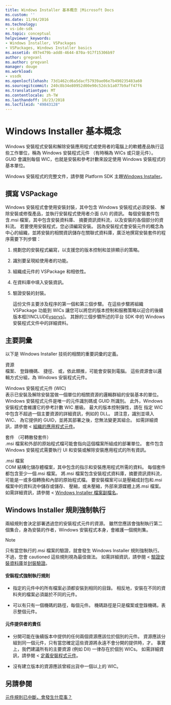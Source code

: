 ```yaml
---
title: Windows Installer 基本概念 |Microsoft Docs
ms.custom: ''
ms.date: 11/04/2016
ms.technology:
- vs-ide-sdk
ms.topic: conceptual
helpviewer_keywords:
- Windows Installer, VSPackages
- VSPackages, Windows Installer basics
ms.assetid: 497e479b-add8-4644-870a-917f15306b97
author: gregvanl
ms.author: gregvanl
manager: douge
ms.workload:
- vssdk
ms.openlocfilehash: 73d1462cd6a5dacf57939ae06e7b490235483a60
ms.sourcegitcommit: 240c8b34e80952d00e90c52dcb1a077b9aff47f6
ms.translationtype: MT
ms.contentlocale: zh-TW
ms.lasthandoff: 10/23/2018
ms.locfileid: "49843128"
---
```

# <a name="windows-installer-basics"></a>Windows Installer 基本概念
Windows 安裝程式安裝和解除安裝應用程式或使用者的電腦上的軟體產品執行這些工作單位，稱為 Windows 安裝程式元件 （有時稱為 WICs 或只是元件）。 GUID 會識別每個 WIC，也就是安裝和參考計數來設定使用 Windows 安裝程式的基本單位。  
  
 Windows 安裝程式的完整文件，請參閱 Platform SDK 主題[Windows Installer](http://msdn.microsoft.com/library/aa372866.aspx)。  
  
## <a name="authoring-a-vspackage"></a>撰寫 VSPackage  
 Windows 安裝程式會使用安裝封裝，其中包含 Windows 安裝程式必須安裝、 解除安裝或修復產品，並執行安裝程式使用者介面 (UI) 的資訊。 每個安裝套件包含.msi 檔案，其中包含安裝資料庫、 摘要資訊資料流，以及安裝的各個部分的資料流。 若要使用安裝程式，您必須編寫安裝。 因為安裝程式會安裝元件的概念為中心的組織，並將安裝的相關資訊儲存在關聯式資料庫，廣泛地撰寫安裝套件的程序需要下列步驟：  
  
1. 規劃您的安裝程式編寫，以支援您的版本控制和並排顯示的策略。  
  
2. 識別要呈現給使用者的功能。  
  
3. 組織成元件的 VSPackage 和相依性。  
  
4. 在資料庫中填入安裝資訊。  
  
5. 驗證安裝的封裝。  
  
   這份文件主要涉及程序的第一個和第三個步驟。 在這些步驟將組織 VSPackage 功能到 WICs 讓您可以將您的版本控制和服務策略以迎合的後續版本框[!INCLUDE[vsprvs](../../code-quality/includes/vsprvs_md.md)]。 其餘的三個步驟所述的平台 SDK 中的 Windows 安裝程式文件中的詳細資料。  
  
## <a name="key-terms"></a>主要詞彙  
 以下是 Windows Installer 技術的相關的重要詞彙的定義。  
  
 資源  
 檔案、 登錄機碼、 捷徑、 或，依此類推，可能會安裝到電腦。 這些資源會以邏輯方式分組，為 Windows 安裝程式元件。  
  
 Windows 安裝程式元件 (WIC)  
 表示已安裝及解除安裝當做一個單位的相關資源的邏輯群組的安裝基本的單位。 Windows 安裝程式元件是唯一的元件識別碼或 GUID 所識別。 此外，Windows 安裝程式會維護它的參考計數 WIC 層級。 最大的版本控制彈性，請在 指定 WIC 中包含不超過一個主要資源的詳細資訊，例如的 DLL。 請注意，識別並填入 WIC、 為它提供的 GUID，並將其部署之後，您無法變更其組合。 如需詳細資訊，請參閱 <<c0> [ 組織的應用程式元件](/windows/desktop/Msi/organizing-applications-into-components)。  
  
 套件 （可轉散發套件）  
 .msi 檔案和外部的原始程式檔可能會指向這個檔案所組成的部署單位。 套件包含 Windows 安裝程式需要執行 UI 和安裝或解除安裝應用程式的所有資訊。  
  
 .msi 檔案  
 COM 結構化儲存體檔案，其中包含的指示和安裝應用程式所需的資料。 每個套件都包含至少一個.msi 檔案。 將.msi 檔案包含安裝程式資料庫，摘要資訊資料流，可能是一或多個轉換和內部的原始程式檔。 要安裝檔案可以是壓縮成封包和.msi 檔案中的資料流中儲存或儲存、 壓縮，或未壓縮，外部來源媒體上將.msi 檔案。 如需詳細資訊，請參閱 < [Windows Installer 檔案副檔名](/windows/desktop/Msi/windows-installer-file-extensions)。  
  
## <a name="windows-installer-rules-enforcement"></a>Windows Installer 規則強制執行  
 兩組規則會決定部署透過您的安裝程式元件的資源。 雖然您應該會強制執行第二個集合，身為安裝的作者，Windows 安裝程式本身，會維護一個規則集。  
  
> [!NOTE]
>  只有當您執行的.msi 檔案的驗證，就會發生 Windows Installer 規則強制執行。 不過，您會 cautioned 這些規則視為最佳做法。 如需詳細資訊，請參閱 <<c0> [ 驗證安裝資料庫](/windows/desktop/Msi/validating-an-installation-database)並[封裝驗證](/windows/desktop/Msi/package-validation)。  
  
#### <a name="installer-enforced-rules"></a>安裝程式強制執行規則  
  
-   指定的元件中的所有檔案必須都安裝到相同的目錄。 相反地，安裝在不同的資料夾的檔案必須屬於不同的元件。  
  
-   可以有只有一個機碼的路徑，每個元件。 機碼路徑是只是檔案或登錄機碼，表示整個元件。  
  
#### <a name="component-provider-responsibilities"></a>元件提供者的責任  
  
-   分開可能在後續版本中提供的任何兩個資源應該位於個別的元件。 資源應該分組到同一個元件，只有當您確定這些資源將永遠不會分開的提供時，才。 事實上，我們建議所有的主要資源 (例如 Dll) 一律存在於個別 WICs。 如需詳細資訊，請參閱 <<c0> [ 定義安裝程式元件](/windows/desktop/Msi/defining-installer-components)。  
  
-   沒有建立版本的資源應該曾經出貨中一個以上的 WIC。  
  
## <a name="see-also"></a>另請參閱  
 [元件規則已中斷，會發生什麼事？](/windows/desktop/Msi/what-happens-if-the-component-rules-are-broken)